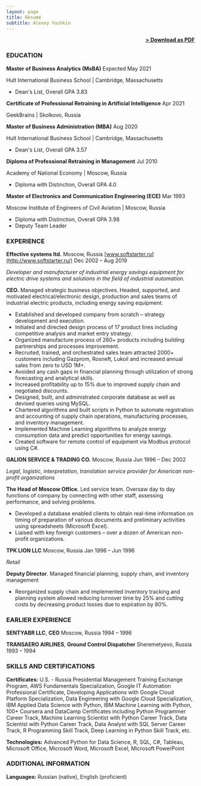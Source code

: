 ```yaml
---
layout: page
title: Résumé
subtitle: Alexey Yushkin
---
```


<span style="float: right; "><a href="{{ '/assets/resume.pdf' | prepend: site.baseurl }}"><strong>> Download as PDF</strong></a> </span>
<br>

### EDUCATION

**Master of Business Analytics (MsBA)** Expected May 2021

Hult International Business School | Cambridge, Massachusetts

- Dean&#39;s List, Overall GPA 3.83


**Certificate of Professional Retraining in Artificial Intelligence** Apr 2021

GeekBrains | Skolkovo, Russia


**Master of Business Administration (MBA)** Aug 2020

Hult International Business School | Cambridge, Massachusetts

- Dean&#39;s List, Overall GPA 3.57


**Diploma of Professional Retraining in Management** Jul 2010

Academy of National Economy | Moscow, Russia

- Diploma with Distinction, Overall GPA 4.0


**Master of Electronics and Communication Engineering (ECE)** Mar 1993

Moscow Institute of Engineers of Civil Aviation | Moscow, Russia

- Diploma with Distinction, Overall GPA 3.98
- Deputy Team Leader


### EXPERIENCE

**Effective systems ltd.** Moscow, Russia [www.softstarter.ru](http://www.softstarter.ru/) Dec 2002 – Aug 2019

_Developer and manufacturer of industrial energy savings equipment for electric drive systems and solutions in the field of industrial automation._

**CEO.** Managed strategic business objectives. Headed, supported, and motivated electrical/electronic design, production and sales teams of industrial electric products, including energy saving equipment.

- Established and developed company from scratch – strategy development and execution.
- Initiated and directed design process of 17 product lines including competitive analysis and market entry strategy.
- Organized manufacture process of 260+ products including building partnerships and processes improvement.
- Recruited, trained, and orchestrated sales team attracted 2000+ customers including Gazprom, Rosneft, Lukoil and increased annual sales from zero to USD 1M+.
- Avoided any cash gaps in financial planning through utilization of strong forecasting and analytical skills.
- Increased profitability up to 15% due to improved supply chain and negotiated discounts.
- Designed, built, and administrated corporate database as well as devised queries using MySQL.
- Chartered algorithms and built scripts in Python to automate registration and accounting of supply chain operations, manufacturing processes, and inventory management.
- Implemented Machine Learning algorithms to analyze energy consumption data and predict opportunities for energy savings.
- Created software for remote control of equipment via Modbus protocol using C#.


**GALION SERVICE &amp; TRADING CO.** Moscow, Russia Jun 1996 – Dec 2002

_Legal, logistic, interpretation, translation service provider for American non-profit organizations_

**The Head of Moscow Office.** Led service team. Oversaw day to day functions of company by connecting with other staff, assessing performance, and solving problems.

- Developed a database enabled clients to obtain real-time information on timing of preparation of various documents and preliminary activities using spreadsheets (Microsoft Excel).
- Liaised with key foreign customers – over a dozen of American non-profit organizations.


**TPK LION LLC** Moscow, Russia Jan 1996 – Jun 1996

_Retail_

**Deputy Director**. Managed financial planning, supply chain, and inventory management

- Reorganized supply chain and implemented inventory tracking and planning system allowed reducing turnover time by 25% and cutting costs by decreasing product losses due to expiration by 80%.


### EARLIER EXPERIENCE

**SENTYABR LLC**, **CEO** Moscow, Russia 1994 – 1996

**TRANSAERO AIRLINES**, **Ground Control Dispatcher** Sheremetyevo, Russia 1993 – 1994


### SKILLS AND CERTIFICATIONS

**Certificates:** U.S. - Russia Presidential Management Training Exchange Program, AWS Fundamentals Specialization, Google IT Automation Professional Certificate, Developing Applications with Google Cloud Platform Specialization, Data Engineering with Google Cloud Specialization, IBM Applied Data Science with Python, IBM Machine Learning with Python, 100+ Coursera and DataCamp Certificates including Python Programmer Career Track, Machine Learning Scientist with Python Career Track, Data Scientist with Python Career Track, Data Analyst with SQL Server Career Track, R Programming Skill Track, Deep Learning in Python Skill Track, etc.


**Technologies:** Advanced Python for Data Science, R, SQL, C#, Tableau, Microsoft Office, Microsoft Word, Microsoft Excel, Microsoft PowerPoint


### ADDITIONAL INFORMATION

**Languages:** Russian (native), English (proficient)
